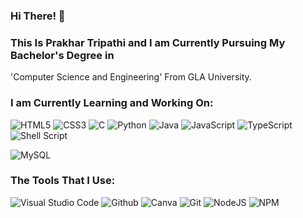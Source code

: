 ### Hi There! 👋

### This Is Prakhar Tripathi and I am Currently Pursuing My Bachelor's Degree in
'Computer Science and Engineering' From GLA University.

### I am Currently Learning and Working On:

![HTML5](https://img.shields.io/badge/html5-%23E34F26.svg?style=for-the-badge&logo=html5&logoColor=white) ![CSS3](https://img.shields.io/badge/css3-%231572B6.svg?style=for-the-badge&logo=css3&logoColor=white) ![C](https://img.shields.io/badge/c-%23A8B9CC.svg?style=for-the-badge&logo=c&logoColor=white) ![Python](https://img.shields.io/badge/python-%233776AB.svg?style=for-the-badge&logo=python&logoColor=white) ![Java](https://img.shields.io/badge/java-%23ED8B00.svg?style=for-the-badge&logo=java&logoColor=white) ![JavaScript](https://img.shields.io/badge/javascript-%23F7DF1E.svg?style=for-the-badge&logo=javascript&logoColor=white) ![TypeScript](https://img.shields.io/badge/typescript-%233178C6.svg?style=for-the-badge&logo=typescript&logoColor=white) ![Shell Script](https://img.shields.io/badge/shell_script-%234EAA25.svg?style=for-the-badge&logo=gnubash&logoColor=white)

![MySQL](https://img.shields.io/badge/mysql-%234479A1.svg?style=for-the-badge&logo=mysql&logoColor=white) 

### The Tools That I Use:

![Visual Studio Code](https://img.shields.io/badge/visual_studio_code-%23007ACC.svg?style=for-the-badge&logo=visualstudiocode&logoColor=white) ![Github](https://img.shields.io/badge/github-%23181717.svg?style=for-the-badge&logo=github&logoColor=white) ![Canva](https://img.shields.io/badge/canva-%2300C4CC.svg?style=for-the-badge&logo=canva&logoColor=white) ![Git](https://img.shields.io/badge/git-%23F05032.svg?style=for-the-badge&logo=git&logoColor=white) ![NodeJS](https://img.shields.io/badge/node.js-%23339933.svg?style=for-the-badge&logo=nodedotjs&logoColor=white) ![NPM](https://img.shields.io/badge/npm-%23CB3837.svg?style=for-the-badge&logo=npm&logoColor=white)
